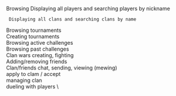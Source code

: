 Browsing
     Displaying all players and searching players by nickname

     Displaying all clans and searching clans by name

Browsing tournaments \
Creating tournaments \
Browsing active challenges \
Browsing past challenges \
Clan wars creating, fighting \
Adding/removing friends \
Clan/friends chat, sending, viewing (mewing) \
apply to clam / accept \
managing clan \
dueling with players \
